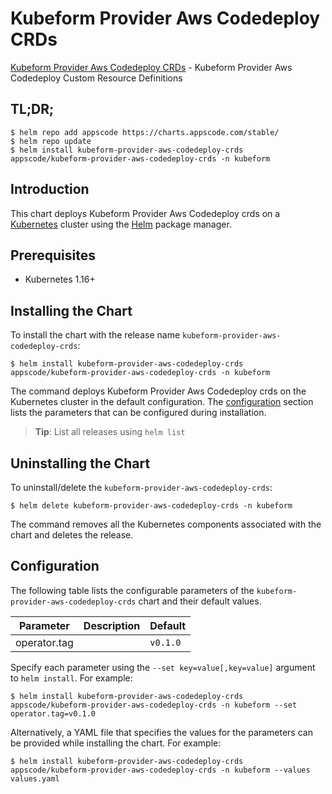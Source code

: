 # Kubeform Provider Aws Codedeploy CRDs

[Kubeform Provider Aws Codedeploy CRDs](https://github.com/kubeform) - Kubeform Provider Aws Codedeploy Custom Resource Definitions

## TL;DR;

```console
$ helm repo add appscode https://charts.appscode.com/stable/
$ helm repo update
$ helm install kubeform-provider-aws-codedeploy-crds appscode/kubeform-provider-aws-codedeploy-crds -n kubeform
```

## Introduction

This chart deploys Kubeform Provider Aws Codedeploy crds on a [Kubernetes](http://kubernetes.io) cluster using the [Helm](https://helm.sh) package manager.

## Prerequisites

- Kubernetes 1.16+

## Installing the Chart

To install the chart with the release name `kubeform-provider-aws-codedeploy-crds`:

```console
$ helm install kubeform-provider-aws-codedeploy-crds appscode/kubeform-provider-aws-codedeploy-crds -n kubeform
```

The command deploys Kubeform Provider Aws Codedeploy crds on the Kubernetes cluster in the default configuration. The [configuration](#configuration) section lists the parameters that can be configured during installation.

> **Tip**: List all releases using `helm list`

## Uninstalling the Chart

To uninstall/delete the `kubeform-provider-aws-codedeploy-crds`:

```console
$ helm delete kubeform-provider-aws-codedeploy-crds -n kubeform
```

The command removes all the Kubernetes components associated with the chart and deletes the release.

## Configuration

The following table lists the configurable parameters of the `kubeform-provider-aws-codedeploy-crds` chart and their default values.

|  Parameter   | Description | Default  |
|--------------|-------------|----------|
| operator.tag |             | `v0.1.0` |


Specify each parameter using the `--set key=value[,key=value]` argument to `helm install`. For example:

```console
$ helm install kubeform-provider-aws-codedeploy-crds appscode/kubeform-provider-aws-codedeploy-crds -n kubeform --set operator.tag=v0.1.0
```

Alternatively, a YAML file that specifies the values for the parameters can be provided while
installing the chart. For example:

```console
$ helm install kubeform-provider-aws-codedeploy-crds appscode/kubeform-provider-aws-codedeploy-crds -n kubeform --values values.yaml
```
